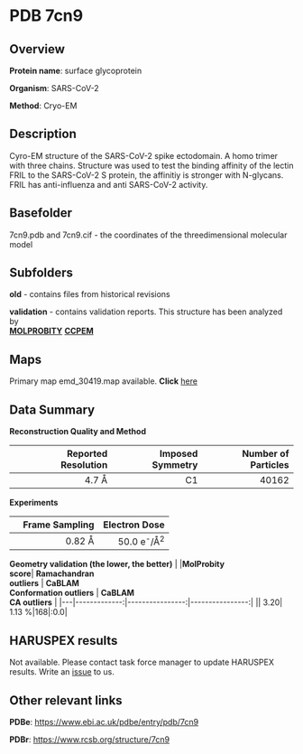 # PDB 7cn9

## Overview

**Protein name**: surface glycoprotein

**Organism**: SARS-CoV-2

**Method**: Cryo-EM

## Description

Cyro-EM structure of the SARS-CoV-2 spike ectodomain. A homo trimer with three chains. Structure was used to test the binding affinity of the lectin FRIL to the SARS-CoV-2 S protein, the affinitiy is stronger with N-glycans. FRIL has anti-influenza and anti SARS-CoV-2 activity. 

## Basefolder

7cn9.pdb and 7cn9.cif - the coordinates of the threedimensional molecular model

## Subfolders



**old** - contains files from historical revisions

**validation** - contains validation reports. This structure has been analyzed by <br>  [**MOLPROBITY**](https://github.com/thorn-lab/coronavirus_structural_task_force/tree/master/pdb/surface_glycoprotein/SARS-CoV-2/7cn9/validation/molprobity)   [**CCPEM**](https://github.com/thorn-lab/coronavirus_structural_task_force/tree/master/pdb/surface_glycoprotein/SARS-CoV-2/7cn9/validation/ccpem-validation) 



## Maps

Primary map emd_30419.map available. **Click** [here](http://ftp.wwpdb.org/pub/emdb/structures/EMD-30419/map/) 

## Data Summary
**Reconstruction Quality and Method**

|   | Reported Resolution | Imposed Symmetry | Number of Particles |
|---|-------------:|----------------:|--------------:|
|   |4.7 Å|C1|40162|

**Experiments**

|   | Frame Sampling | Electron Dose |
|---|-------------:|----------------:|
|   |0.82 Å|50.0 e<sup>-</sup>/Å<sup>2</sup>|

**Geometry validation (the lower, the better)**
|   |**MolProbity<br>score**| **Ramachandran<br>outliers** | **CaBLAM<br>Conformation outliers** | **CaBLAM<br>CA outliers** |
|---|-------------:|----------------:|----------------:|
||  3.20|  1.13 %|168|:0.0|

## HARUSPEX results

Not available. Please contact task force manager to update HARUSPEX results. Write an [issue](https://github.com/thorn-lab/coronavirus_structural_task_force/issues) to us.

## Other relevant links 
**PDBe**:  https://www.ebi.ac.uk/pdbe/entry/pdb/7cn9
 
**PDBr**: https://www.rcsb.org/structure/7cn9 

